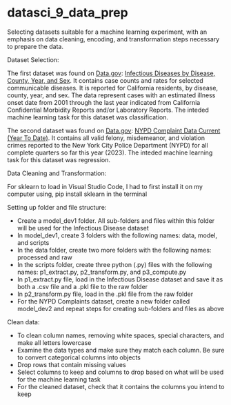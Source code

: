 # datasci_9_data_prep

Selecting datasets suitable for a machine learning experiment, with an emphasis on data cleaning, encoding, and transformation steps necessary to prepare the data.

Dataset Selection: 

The first dataset was found on [Data.gov](https://data.gov/): [Infectious Diseases by Disease, County, Year, and Sex](https://catalog.data.gov/dataset/infectious-diseases-by-disease-county-year-and-sex-d8912). It contains case counts and rates for selected communicable diseases. It is reported for California residents, by disease, county, year, and sex. The data represent cases with an estimated illness onset date from 2001 through the last year indicated from California Confidential Morbidity Reports and/or Laboratory Reports. The inteded machine learning task for this dataset was classification. 

The second dataset was found on [Data.gov](https://data.gov/): [NYPD Complaint Data Current (Year To Date)](https://catalog.data.gov/dataset/nypd-complaint-data-current-year-to-date). It contains all valid felony, misdemeanor, and violation crimes reported to the New York City Police Department (NYPD) for all complete quarters so far this year (2023). The inteded machine learning task for this dataset was regression. 

Data Cleaning and Transformation:

For sklearn to load in Visual Studio Code, I had to first install it on my computer using, pip install sklearn in the terminal

Setting up folder and file structure: 
- Create a model_dev1 folder. All sub-folders and files within this folder will be used for the Infectious Disease dataset
- In model_dev1, create 3 folders with the following names: data, model, and scripts
- In the data folder, create two more folders with the following names: processed and raw
- In the scripts folder, create three python (.py) files with the following names: p1_extract.py, p2_transform.py, and p3_compute.py
- In p1_extract.py file, load in the Infectious Disease dataset and save it as both a .csv file and a .pkl file to the raw folder
- In p2_transform.py file, load in the .pkl file from the raw folder
- For the NYPD Complaints dataset, create a new folder called model_dev2 and repeat steps for creating sub-folders and files as above

Clean data: 
- To clean column names, removing white spaces, special characters, and make all letters lowercase
- Examine the data types and make sure they match each column. Be sure to convert categorical columns into objects
- Drop rows that contain missing values 
- Select columns to keep and columns to drop based on what will be used for the machine learning task
- For the cleaned dataset, check that it contains the columns you intend to keep






